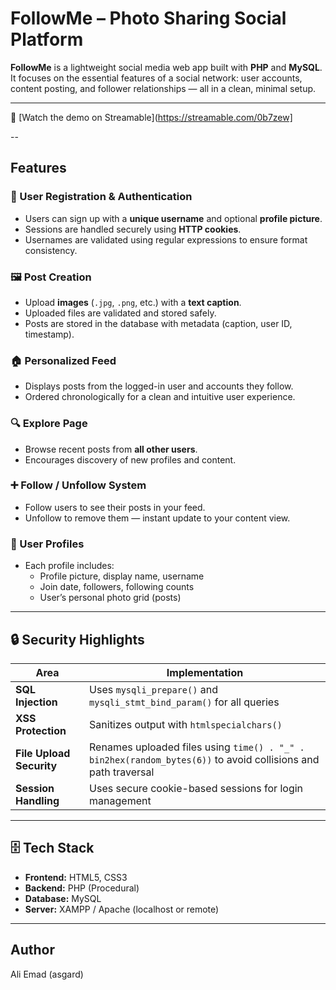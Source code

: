# FollowMe – Photo Sharing Social Platform

**FollowMe** is a lightweight social media web app built with **PHP** and **MySQL**.  
It focuses on the essential features of a social network: user accounts, content posting, and follower relationships — all in a clean, minimal setup.

---

🎥 [Watch the demo on Streamable](https://streamable.com/0b7zew]

--

## Features

### 👤 User Registration & Authentication
- Users can sign up with a **unique username** and optional **profile picture**.
- Sessions are handled securely using **HTTP cookies**.
- Usernames are validated using regular expressions to ensure format consistency.

### 🖼️ Post Creation
- Upload **images** (`.jpg`, `.png`, etc.) with a **text caption**.
- Uploaded files are validated and stored safely.
- Posts are stored in the database with metadata (caption, user ID, timestamp).

### 🏠 Personalized Feed
- Displays posts from the logged-in user and accounts they follow.
- Ordered chronologically for a clean and intuitive user experience.

### 🔍 Explore Page
- Browse recent posts from **all other users**.
- Encourages discovery of new profiles and content.

### ➕ Follow / Unfollow System
- Follow users to see their posts in your feed.
- Unfollow to remove them — instant update to your content view.

### 👥 User Profiles
- Each profile includes:
  - Profile picture, display name, username
  - Join date, followers, following counts
  - User’s personal photo grid (posts)

---

## 🔒 Security Highlights

| Area | Implementation |
|------|----------------|
| **SQL Injection** | Uses `mysqli_prepare()` and `mysqli_stmt_bind_param()` for all queries |
| **XSS Protection** | Sanitizes output with `htmlspecialchars()` |
| **File Upload Security** | Renames uploaded files using `time() . "_" . bin2hex(random_bytes(6))` to avoid collisions and path traversal |
| **Session Handling** | Uses secure cookie-based sessions for login management |

---

## 🗄️ Tech Stack
- **Frontend:** HTML5, CSS3
- **Backend:** PHP (Procedural)
- **Database:** MySQL
- **Server:** XAMPP / Apache (localhost or remote)

---

## Author
  Ali Emad (asgard)
